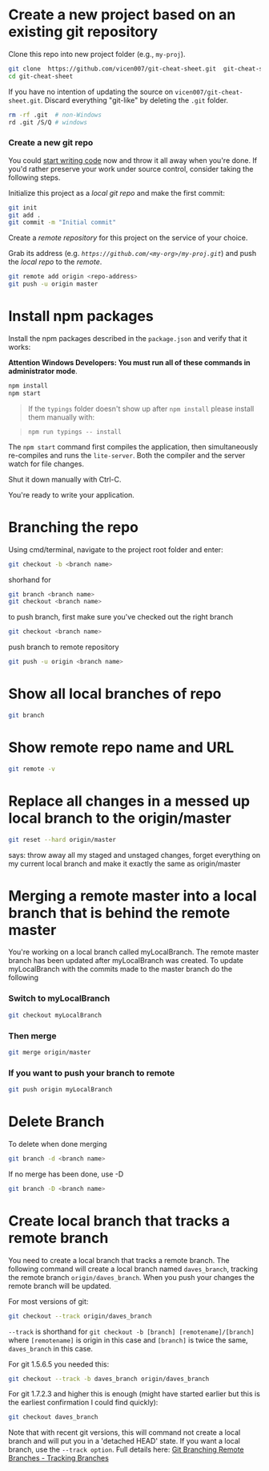 # Create a new project based on an existing git repository

Clone this repo into new project folder (e.g., `my-proj`).
```bash
git clone  https://github.com/vicen007/git-cheat-sheet.git  git-cheat-sheet
cd git-cheat-sheet
```

If you have no intention of updating the source on `vicen007/git-cheat-sheet.git`.
Discard everything "git-like" by deleting the `.git` folder.
```bash
rm -rf .git  # non-Windows
rd .git /S/Q # windows
```

### Create a new git repo
You could [start writing code](#start-development) now and throw it all away when you're done.
If you'd rather preserve your work under source control, consider taking the following steps.

Initialize this project as a *local git repo* and make the first commit:
```bash
git init
git add .
git commit -m "Initial commit"
```

Create a *remote repository* for this project on the service of your choice.

Grab its address (e.g. *`https://github.com/<my-org>/my-proj.git`*) and push the *local repo* to the *remote*.
```bash
git remote add origin <repo-address>
git push -u origin master
```
# Install npm packages

Install the npm packages described in the `package.json` and verify that it works:

**Attention Windows Developers:  You must run all of these commands in administrator mode**.

```bash
npm install
npm start
```

> If the `typings` folder doesn't show up after `npm install` please install them manually with:

> `npm run typings -- install`

The `npm start` command first compiles the application, 
then simultaneously re-compiles and runs the `lite-server`.
Both the compiler and the server watch for file changes.

Shut it down manually with Ctrl-C.

You're ready to write your application.

# Branching the repo

Using cmd/terminal, navigate to the project root folder and enter:

```bash
git checkout -b <branch name>
```

shorhand for
    
```bash
git branch <branch name>
git checkout <branch name>
```
    
to push branch, first make sure you've checked out the right branch

```bash
git checkout <branch name>
```
    
push branch to remote repository
    
```bash
git push -u origin <branch name>
```


# Show all local branches of repo

```bash
git branch
```

# Show remote repo name and URL

```bash
git remote -v
```

# Replace all changes in a messed up local branch to the origin/master

```bash
git reset --hard origin/master
```
says: throw away all my staged and unstaged changes, forget everything on my current local branch and make it exactly the same as origin/master

# Merging a remote master into a local branch that is behind the remote master

You're working on a local branch called myLocalBranch. The remote master branch has been updated after myLocalBranch was created. To update myLocalBranch with the commits made to the master branch do the following


### Switch to myLocalBranch

```bash
git checkout myLocalBranch
```
### Then merge
```bash
git merge origin/master
```
### If you want to push your branch to remote
```bash
git push origin myLocalBranch
```

# Delete Branch

To delete when done merging

```bash
git branch -d <branch name>
```

If no merge has been done, use -D

```bash
git branch -D <branch name>
```
# Create local branch that tracks a remote branch
You need to create a local branch that tracks a remote branch. The following command will create a local branch named `daves_branch`, tracking the remote branch `origin/daves_branch`. When you push your changes the remote branch will be updated.

For most versions of git:

```bash
git checkout --track origin/daves_branch
```

`--track` is shorthand for `git checkout -b [branch] [remotename]/[branch]` where `[remotename]` is origin in this case and `[branch]` is twice the same, `daves_branch` in this case.

For git 1.5.6.5 you needed this:

```bash
git checkout --track -b daves_branch origin/daves_branch
```

For git 1.7.2.3 and higher this is enough (might have started earlier but this is the earliest confirmation I could find quickly):

```bash
git checkout daves_branch
```

Note that with recent git versions, this will command not create a local branch and will put you in a 'detached HEAD' state. If you want a local branch, use the `--track option`. Full details here: [Git Branching Remote Branches - Tracking Branches](http://git-scm.com/book/en/v2/Git-Branching-Remote-Branches#Tracking-Branches)

